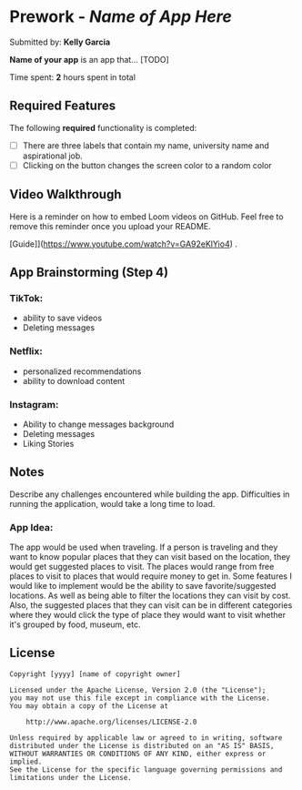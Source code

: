 # Prework - *Name of App Here*

Submitted by: **Kelly Garcia**

**Name of your app** is an app that... [TODO] 

Time spent: **2** hours spent in total

## Required Features

The following **required** functionality is completed:

- [ ] There are three labels that contain my name, university name and aspirational job.
- [ ] Clicking on the button changes the screen color to a random color
 
## Video Walkthrough
<blockquote class="imgur-embed-pub" lang="en" data-id="Y7e98N6" data-context="false" ><a href="//imgur.com/Y7e98N6"></a></blockquote><script async src="//s.imgur.com/min/embed.js" charset="utf-8"></script> 
Here is a reminder on how to embed Loom videos on GitHub. Feel free to remove this reminder once you upload your README. 

[Guide]](https://www.youtube.com/watch?v=GA92eKlYio4) .

## App Brainstorming (Step 4)
### TikTok:
- ability to save videos
- Deleting messages
### Netflix:
- personalized recommendations
- ability to download content
### Instagram:
- Ability to change messages background
- Deleting messages
- Liking Stories
  
## Notes
Describe any challenges encountered while building the app.
Difficulties in running the application, would take a long time to load. 

### App Idea: 
The app would be used when traveling. If a person is traveling and they want to know popular places that they can visit based on the location, they would get suggested places to visit. The places would range from free places to visit to places that would require money to get in. Some features I would like to implement would be the ability to save favorite/suggested locations. As well as being able to filter the locations they can visit by cost. Also, the suggested places that they can visit can be in different categories where they would click the type of place they would want to visit whether it's grouped by food, museum, etc.

## License

    Copyright [yyyy] [name of copyright owner]

    Licensed under the Apache License, Version 2.0 (the "License");
    you may not use this file except in compliance with the License.
    You may obtain a copy of the License at

        http://www.apache.org/licenses/LICENSE-2.0

    Unless required by applicable law or agreed to in writing, software
    distributed under the License is distributed on an "AS IS" BASIS,
    WITHOUT WARRANTIES OR CONDITIONS OF ANY KIND, either express or implied.
    See the License for the specific language governing permissions and
    limitations under the License.

